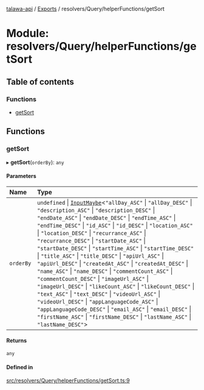 [talawa-api](../README.md) / [Exports](../modules.md) / resolvers/Query/helperFunctions/getSort

# Module: resolvers/Query/helperFunctions/getSort

## Table of contents

### Functions

- [getSort](resolvers_Query_helperFunctions_getSort.md#getsort)

## Functions

### getSort

▸ **getSort**(`orderBy`): `any`

#### Parameters

| Name | Type |
| :------ | :------ |
| `orderBy` | `undefined` \| [`InputMaybe`](types_generatedGraphQLTypes.md#inputmaybe)\<``"allDay_ASC"`` \| ``"allDay_DESC"`` \| ``"description_ASC"`` \| ``"description_DESC"`` \| ``"endDate_ASC"`` \| ``"endDate_DESC"`` \| ``"endTime_ASC"`` \| ``"endTime_DESC"`` \| ``"id_ASC"`` \| ``"id_DESC"`` \| ``"location_ASC"`` \| ``"location_DESC"`` \| ``"recurrance_ASC"`` \| ``"recurrance_DESC"`` \| ``"startDate_ASC"`` \| ``"startDate_DESC"`` \| ``"startTime_ASC"`` \| ``"startTime_DESC"`` \| ``"title_ASC"`` \| ``"title_DESC"`` \| ``"apiUrl_ASC"`` \| ``"apiUrl_DESC"`` \| ``"createdAt_ASC"`` \| ``"createdAt_DESC"`` \| ``"name_ASC"`` \| ``"name_DESC"`` \| ``"commentCount_ASC"`` \| ``"commentCount_DESC"`` \| ``"imageUrl_ASC"`` \| ``"imageUrl_DESC"`` \| ``"likeCount_ASC"`` \| ``"likeCount_DESC"`` \| ``"text_ASC"`` \| ``"text_DESC"`` \| ``"videoUrl_ASC"`` \| ``"videoUrl_DESC"`` \| ``"appLanguageCode_ASC"`` \| ``"appLanguageCode_DESC"`` \| ``"email_ASC"`` \| ``"email_DESC"`` \| ``"firstName_ASC"`` \| ``"firstName_DESC"`` \| ``"lastName_ASC"`` \| ``"lastName_DESC"``\> |

#### Returns

`any`

#### Defined in

[src/resolvers/Query/helperFunctions/getSort.ts:9](https://github.com/PalisadoesFoundation/talawa-api/blob/fa10711/src/resolvers/Query/helperFunctions/getSort.ts#L9)
